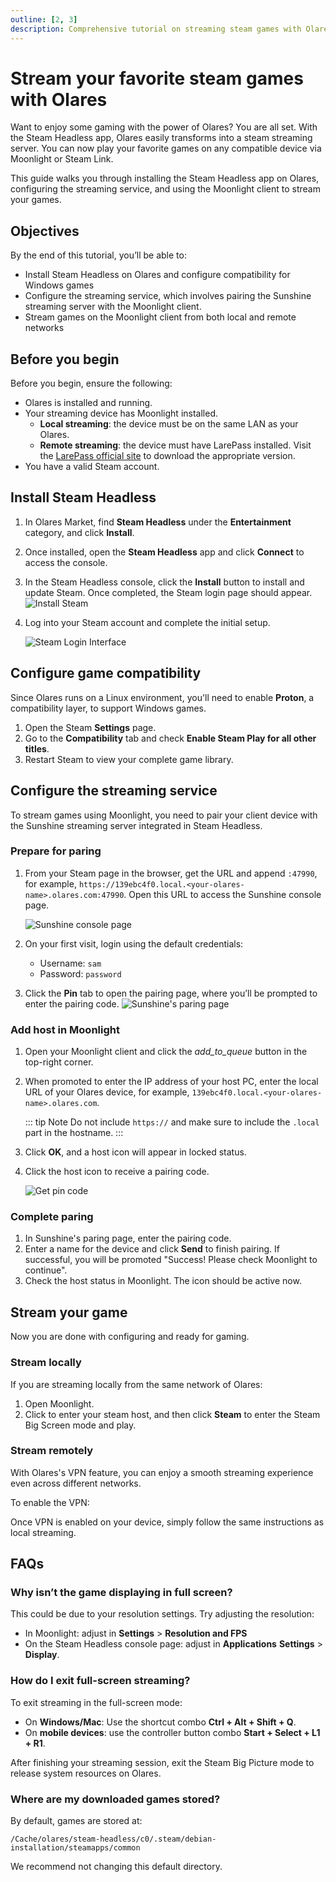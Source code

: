 ```yaml
---
outline: [2, 3]
description: Comprehensive tutorial on streaming steam games with Olares. Learn to install Steam Headless, configure the streaming service, and stream games on Moonlight from both local and remote networks.
---
```


# Stream your favorite steam games with Olares

Want to enjoy some gaming with the power of Olares? You are all set. With the Steam Headless app, Olares easily transforms into a steam streaming server. You can now play your favorite games on any compatible device via Moonlight or Steam Link.

This guide walks you through installing the Steam Headless app on Olares, configuring the streaming service, and using the Moonlight client to stream your games.


## Objectives

By the end of this tutorial, you’ll be able to:

- Install Steam Headless on Olares and configure compatibility for Windows games  
- Configure the streaming service, which involves pairing the Sunshine streaming server with the Moonlight client.
- Stream games on the Moonlight client from both local and remote networks

## Before you begin 

Before you begin, ensure the following:

- Olares is installed and running.
- Your streaming device has Moonlight installed.  
  - **Local streaming**: the device must be on the same LAN as your Olares.  
  - **Remote streaming**: the device must have LarePass installed. Visit the [LarePass official site](https://www.joinolares.cn/larepass) to download the appropriate version.
- You have a valid Steam account.

## Install Steam Headless

1. In Olares Market, find **Steam Headless** under the **Entertainment** category, and click **Install**.  
2. Once installed, open the **Steam Headless** app and click **Connect** to access the console.
3. In the Steam Headless console, click the **Install** button to install and update Steam. Once completed, the Steam login page should appear.
   ![Install Steam](/images/manual/tutorials/install-steam.png#bordered)

4. Log into your Steam account and complete the initial setup.

   ![Steam Login Interface](/images/manual/tutorials/steam-login.png#bordered)

## Configure game compatibility

Since Olares runs on a Linux environment, you'll need to enable **Proton**, a compatibility layer, to support Windows games.

1. Open the Steam **Settings** page.  
2. Go to the **Compatibility** tab and check **Enable Steam Play for all other titles**.  
3. Restart Steam to view your complete game library.  

## Configure the streaming service

To stream games using Moonlight, you need to pair your client device with the Sunshine streaming server integrated in Steam Headless. 

### Prepare for paring

1. From your Steam page in the browser, get the URL and append `:47990`, for example, `https://139ebc4f0.local.<your-olares-name>.olares.com:47990`. Open this URL to access the Sunshine console page.

   ![Sunshine console page](/images/manual/tutorials/access-sunshine.png#bordered)

2. On your first visit, login using the default credentials:  
   - Username: `sam`  
   - Password: `password` 

3. Click the **Pin** tab to open the pairing page, where you’ll be prompted to enter the pairing code.
   ![Sunshine's paring page](/images/manual/tutorials/pin-sunshine.png#bordered)


### Add host in Moonlight

1. Open your Moonlight client and click the <i class="material-symbols-outlined">add_to_queue</i> button in the top-right corner.

2. When promoted to enter the IP address of your host PC, enter the local URL of your Olares device, for example, `139ebc4f0.local.<your-olares-name>.olares.com`.

   ::: tip Note
   Do not include `https://` and make sure to include the `.local` part in the hostname.
   ::: 

3. Click **OK**, and a host icon will appear in locked status.
4. Click the host icon to receive a pairing code.

   ![Get pin code](/images/manual/tutorials/get-pin-code.png#bordered)

### Complete paring

1. In Sunshine's paring page, enter the pairing code.
2. Enter a name for the device and click **Send** to finish pairing. If successful, you will be promoted "Success! Please check Moonlight to continue".
3. Check the host status in Moonlight. The icon should be active now. 

## Stream your game

Now you are done with configuring and ready for gaming. 

### Stream locally 

If you are streaming locally from the same network of Olares:

1. Open Moonlight.
2. Click to enter your steam host, and then click **Steam** to enter the Steam Big Screen mode and play. 

### Stream remotely 

With Olares's VPN feature, you can enjoy a smooth streaming experience even across different networks.

To enable the VPN:

<!--@include: ./remote.reusables.md{4,19}-->

Once VPN is enabled on your device, simply follow the same instructions as local streaming.

## FAQs

### Why isn’t the game displaying in full screen?

This could be due to your resolution settings. Try adjusting the resolution:
- In Moonlight: adjust in **Settings** > **Resolution and FPS**
- On the Steam Headless console page: adjust in **Applications** **Settings** > **Display**.  

### How do I exit full-screen streaming?

To exit streaming in the full-screen mode:
- On **Windows/Mac**: Use the shortcut combo **Ctrl + Alt + Shift + Q**.  
- On **mobile devices**: use the controller button combo **Start + Select + L1 + R1**.  

After finishing your streaming session, exit the Steam Big Picture mode to release system resources on Olares.

### Where are my downloaded games stored?

By default, games are stored at: 

`/Cache/olares/steam-headless/c0/.steam/debian-installation/steamapps/common`

We recommend not changing this default directory.






 



